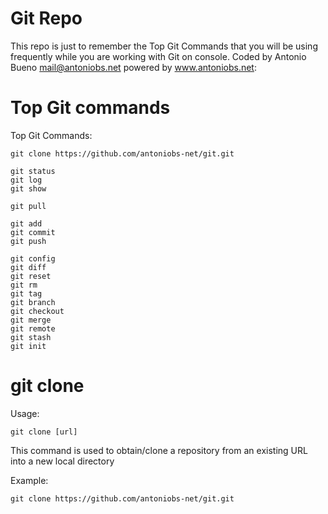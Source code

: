 # Git Repo

This repo is just to remember the Top Git Commands that you will be using frequently while you are working with Git on console. Coded by Antonio Bueno <mail@antoniobs.net> powered by www.antoniobs.net:

# Top Git commands

Top Git Commands:

```
git clone https://github.com/antoniobs-net/git.git

git status
git log
git show

git pull

git add
git commit
git push

git config
git diff
git reset
git rm
git tag
git branch
git checkout
git merge
git remote
git stash
git init
```



# git clone

Usage: 

`git clone [url]`  

This command is used to obtain/clone a repository from an existing URL into a new local directory

Example:

`git clone https://github.com/antoniobs-net/git.git`